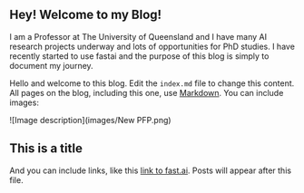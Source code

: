 ## Hey! Welcome to my Blog!


I am a Professor at The University of Queensland and I have many AI research projects underway and lots of opportunities for PhD studies. I have recently started to use fastai and the purpose of this blog is simply to document my journey.

Hello and welcome to this blog. Edit the `index.md` file to change this content. All pages on the blog, including this one, use [Markdown](https://guides.github.com/features/mastering-markdown/). You can include images:

![Image description](images/New PFP.png)

## This is a title

And you can include links, like this [link to fast.ai](https://www.fast.ai). Posts will appear after this file. 
